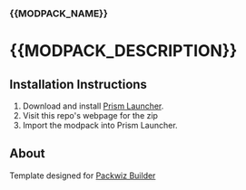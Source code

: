 ### {{MODPACK_NAME}}
# {{MODPACK_DESCRIPTION}}

## Installation Instructions

1. Download and install [Prism Launcher](https://prismlauncher.org/).
2. Visit this repo's webpage for the zip
3. Import the modpack into Prism Launcher.

## About

Template designed for [Packwiz Builder](https://packwizbuilder.com)

